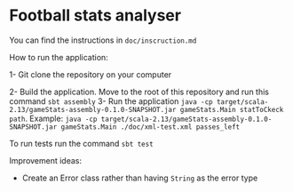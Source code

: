 # Football stats analyser

You can find the instructions in `doc/inscruction.md`

How to run the application:

1- Git clone the repository on your computer

2- Build the application. Move to the root of this repository and run this command `sbt assembly`
3- Run the application `java -cp target/scala-2.13/gameStats-assembly-0.1.0-SNAPSHOT.jar gameStats.Main statToCkeck path`. Example: `java -cp target/scala-2.13/gameStats-assembly-0.1.0-SNAPSHOT.jar gameStats.Main ./doc/xml-test.xml passes_left`

To run tests run the command `sbt test`

Improvement ideas:
- Create an Error class rather than having `String` as the error type
